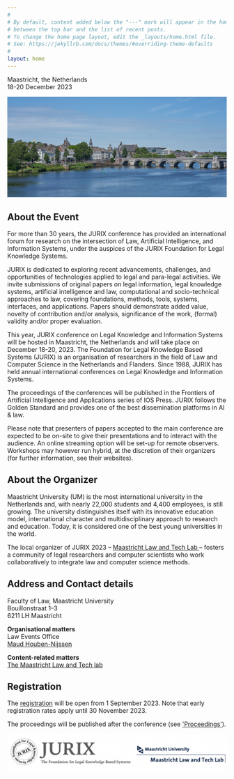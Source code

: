 ```yaml
---
#
# By default, content added below the "---" mark will appear in the home page
# between the top bar and the list of recent posts.
# To change the home page layout, edit the _layouts/home.html file.
# See: https://jekyllrb.com/docs/themes/#overriding-theme-defaults
#
layout: home
---
```


Maastricht, the Netherlands<br>
18-20 December 2023

![maastricht](assets/maastricht.jpg)

## About the Event

For more than 30 years, the JURIX conference has provided an international forum for research on the intersection of Law, Artificial Intelligence, and Information Systems, under the auspices of the JURIX Foundation for Legal Knowledge Systems.

JURIX is dedicated to exploring recent advancements, challenges, and opportunities of technologies applied to legal and para-legal activities. We invite submissions of original papers on legal information, legal knowledge systems, artificial intelligence and law, computational and socio-technical approaches to law, covering foundations, methods, tools, systems, interfaces, and applications. Papers should demonstrate added value, novelty of contribution and/or analysis, significance of the work, (formal) validity and/or proper evaluation.

This year, JURIX conference on Legal Knowledge and Information Systems will be hosted in Maastricht, the Netherlands and will take place on December 18-20, 2023. The Foundation for Legal Knowledge Based Systems (JURIX) is an organisation of researchers in the field of Law and Computer Science in the Netherlands and Flanders. Since 1988, JURIX has held annual international conferences on Legal Knowledge and Information Systems.

The proceedings of the conferences will be published in the Frontiers of Artificial Intelligence and Applications series of IOS Press. JURIX follows the Golden Standard and provides one of the best dissemination platforms in AI & law. 

Please note that presenters of papers accepted to the main conference are expected to be on-site to give their presentations and to interact with the audience. An online streaming option will be set-up for remote observers. Workshops may however run hybrid, at the discretion of their organizers (for further information, see their websites).

## About the Organizer

Maastricht University (UM) is the most international university in the Netherlands and, with nearly 22,000 students and 4,400 employees, is still growing. The university distinguishes itself with its innovative education model, international character and multidisciplinary approach to research and education. Today, it is considered one of the best young universities in the world. 

The local organizer of JURIX 2023 – [Maastricht Law and Tech Lab ](https://www.maastrichtuniversity.nl/about-um/faculties/law/research/law-and-tech-lab)– fosters a community of legal researchers and computer scientists who work collaboratively to integrate law and computer science methods.

## Address and Contact details
Faculty of Law, Maastricht University<br>
Bouillonstraat 1–3<br>
6211 LH Maastricht

**Organisational matters**<br>
Law Events Office<br>
[Maud Houben-Nijssen](mailto:maud.houben-nijssen@maastrichtuniversity.nl)

**Content-related matters**<br>
[The Maastricht Law and Tech lab](mailto:law-techlab@maastrichtuniversity.nl)

## Registration
The [registration](/registration) will be open from 1 September 2023. Note that early registration rates apply until 30 November 2023.

The proceedings will be published after the conference (see ['Proceedings'](/proceedings)). 

![Banner JURIX](assets/banner.png)
